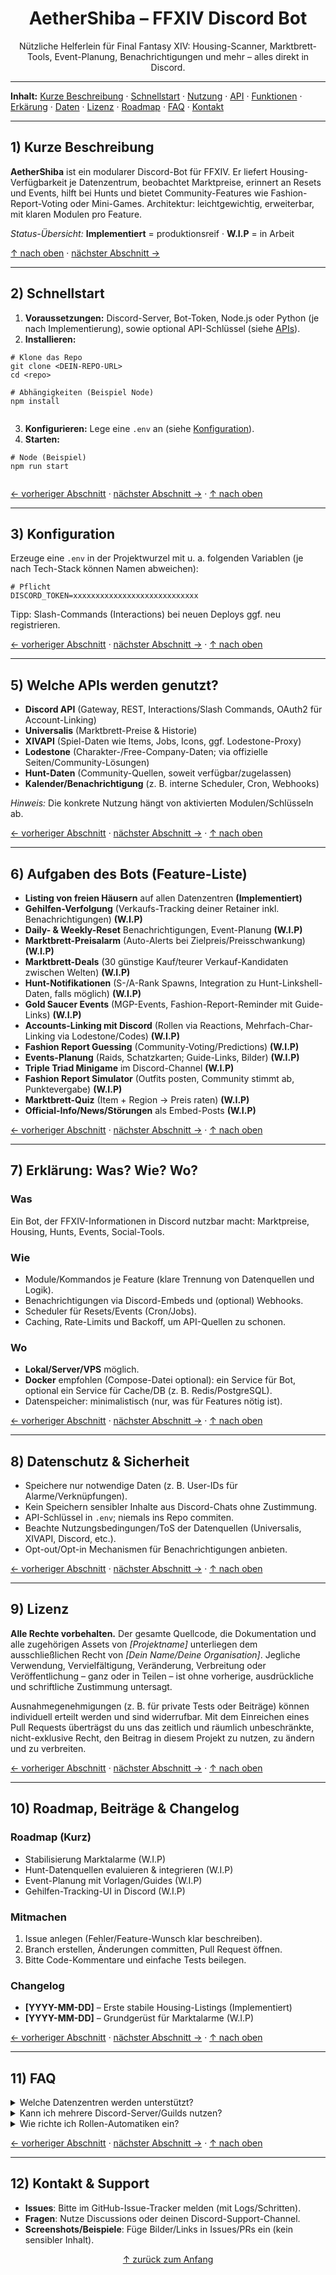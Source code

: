 <!-- README for GitHub (pure HTML, no CSS) -->

<h1 id="start" align="center">AetherShiba – FFXIV Discord Bot</h1>

<p align="center">
  Nützliche Helferlein für Final Fantasy XIV: Housing-Scanner, Marktbrett-Tools, Event-Planung, Benachrichtigungen und mehr – alles direkt in Discord.
</p>

<hr>

<!-- Inhaltsverzeichnis / Pagination (Anker-Navigation) -->
<nav aria-label="Seitennavigation">
  <p><strong>Inhalt:</strong>
    <a href="#kurz">Kurze Beschreibung</a><nr> ·
    <a href="#schnellstart">Schnellstart</a> ·
    <a href="#nutzung">Nutzung</a> ·
    <a href="#apis">API</a> ·
    <a href="#features">Funktionen</a> ·
    <a href="#wie-wo">Erkärung</a> ·
    <a href="#daten">Daten</a> ·
    <a href="#lizenz">Lizenz</a> ·
    <a href="#roadmap">Roadmap</a> ·
    <a href="#faq">FAQ</a> ·
    <a href="#kontakt">Kontakt</a>
  </p>
</nav>

<hr>

<h2 id="kurz">1) Kurze Beschreibung</h2>
<p>
  <strong>AetherShiba</strong> ist ein modularer Discord-Bot für FFXIV. Er liefert Housing-Verfügbarkeit je Datenzentrum,
  beobachtet Marktpreise, erinnert an Resets und Events, hilft bei Hunts und bietet Community-Features wie Fashion-Report-Voting
  oder Mini-Games. Architektur: leichtgewichtig, erweiterbar, mit klaren Modulen pro Feature.
</p>

<p><em>Status-Übersicht:</em> <strong>Implementiert</strong> = produktionsreif · <strong>W.I.P</strong> = in Arbeit</p>

<p><a href="#start">↑ nach oben</a> · <a href="#schnellstart">nächster Abschnitt →</a></p>
<hr>

<h2 id="schnellstart">2) Schnellstart</h2>
<ol>
  <li><strong>Voraussetzungen:</strong> Discord-Server, Bot-Token, Node.js oder Python (je nach Implementierung), sowie optional API-Schlüssel (siehe <a href="#apis">APIs</a>).</li>
  <li><strong>Installieren:</strong></li>
</ol>

<pre><code># Klone das Repo
git clone &lt;DEIN-REPO-URL&gt;
cd &lt;repo&gt;

# Abhängigkeiten (Beispiel Node)
npm install

</code></pre>

<ol start="3">
  <li><strong>Konfigurieren:</strong> Lege eine <code>.env</code> an (siehe <a href="#konfiguration">Konfiguration</a>).</li>
  <li><strong>Starten:</strong></li>
</ol>

<pre><code># Node (Beispiel)
npm run start

</code></pre>

<p><a href="#kurz">← vorheriger Abschnitt</a> · <a href="#konfiguration">nächster Abschnitt →</a> · <a href="#start">↑ nach oben</a></p>
<hr>

<h2 id="konfiguration">3) Konfiguration</h2>
<p>Erzeuge eine <code>.env</code> in der Projektwurzel mit u. a. folgenden Variablen (je nach Tech-Stack können Namen abweichen):</p>

<pre><code># Pflicht
DISCORD_TOKEN=xxxxxxxxxxxxxxxxxxxxxxxxxxxx
</code></pre>

<p>Tipp: Slash-Commands (Interactions) bei neuen Deploys ggf. neu registrieren.</p>

<p><a href="#schnellstart">← vorheriger Abschnitt</a> · <a href="#nutzung">nächster Abschnitt →</a> · <a href="#start">↑ nach oben</a></p>
<hr>

<h2 id="apis">5) Welche APIs werden genutzt?</h2>
<ul>
  <li><strong>Discord API</strong> (Gateway, REST, Interactions/Slash Commands, OAuth2 für Account-Linking)</li>
  <li><strong>Universalis</strong> (Marktbrett-Preise &amp; Historie)</li>
  <li><strong>XIVAPI</strong> (Spiel-Daten wie Items, Jobs, Icons, ggf. Lodestone-Proxy)</li>
  <li><strong>Lodestone</strong> (Charakter-/Free-Company-Daten; via offizielle Seiten/Community-Lösungen)</li>
  <li><strong>Hunt-Daten</strong> (Community-Quellen, soweit verfügbar/zugelassen)</li>
  <li><strong>Kalender/Benachrichtigung</strong> (z. B. interne Scheduler, Cron, Webhooks)</li>
</ul>

<p><em>Hinweis:</em> Die konkrete Nutzung hängt von aktivierten Modulen/Schlüsseln ab.</p>

<p><a href="#nutzung">← vorheriger Abschnitt</a> · <a href="#features">nächster Abschnitt →</a> · <a href="#start">↑ nach oben</a></p>
<hr>

<h2 id="features">6) Aufgaben des Bots (Feature-Liste)</h2>
<ul>
  <li><strong>Listing von freien Häusern</strong> auf allen Datenzentren <strong>(Implementiert)</strong></li>
  <li><strong>Gehilfen-Verfolgung</strong> (Verkaufs-Tracking deiner Retainer inkl. Benachrichtigungen) <strong>(W.I.P)</strong></li>
  <li><strong>Daily- &amp; Weekly-Reset</strong> Benachrichtigungen, Event-Planung <strong>(W.I.P)</strong></li>
  <li><strong>Marktbrett-Preisalarm</strong> (Auto-Alerts bei Zielpreis/Preisschwankung) <strong>(W.I.P)</strong></li>
  <li><strong>Marktbrett-Deals</strong> (30 günstige Kauf/teurer Verkauf-Kandidaten zwischen Welten) <strong>(W.I.P)</strong></li>
  <li><strong>Hunt-Notifikationen</strong> (S-/A-Rank Spawns, Integration zu Hunt-Linkshell-Daten, falls möglich) <strong>(W.I.P)</strong></li>
  <li><strong>Gold Saucer Events</strong> (MGP-Events, Fashion-Report-Reminder mit Guide-Links) <strong>(W.I.P)</strong></li>
  <li><strong>Accounts-Linking mit Discord</strong> (Rollen via Reactions, Mehrfach-Char-Linking via Lodestone/Codes) <strong>(W.I.P)</strong></li>
  <li><strong>Fashion Report Guessing</strong> (Community-Voting/Predictions) <strong>(W.I.P)</strong></li>
  <li><strong>Events-Planung</strong> (Raids, Schatzkarten; Guide-Links, Bilder) <strong>(W.I.P)</strong></li>
  <li><strong>Triple Triad Minigame</strong> im Discord-Channel <strong>(W.I.P)</strong></li>
  <li><strong>Fashion Report Simulator</strong> (Outfits posten, Community stimmt ab, Punktevergabe) <strong>(W.I.P)</strong></li>
  <li><strong>Marktbrett-Quiz</strong> (Item + Region → Preis raten) <strong>(W.I.P)</strong></li>
  <li><strong>Official-Info/News/Störungen</strong> als Embed-Posts <strong>(W.I.P)</strong></li>
</ul>

<p><a href="#apis">← vorheriger Abschnitt</a> · <a href="#wie-wo">nächster Abschnitt →</a> · <a href="#start">↑ nach oben</a></p>
<hr>

<h2 id="wie-wo">7) Erklärung: Was? Wie? Wo?</h2>
<h3>Was</h3>
<p>Ein Bot, der FFXIV-Informationen in Discord nutzbar macht: Marktpreise, Housing, Hunts, Events, Social-Tools.</p>

<h3>Wie</h3>
<ul>
  <li>Module/Kommandos je Feature (klare Trennung von Datenquellen und Logik).</li>
  <li>Benachrichtigungen via Discord-Embeds und (optional) Webhooks.</li>
  <li>Scheduler für Resets/Events (Cron/Jobs).</li>
  <li>Caching, Rate-Limits und Backoff, um API-Quellen zu schonen.</li>
</ul>

<h3>Wo</h3>
<ul>
  <li><strong>Lokal/Server/VPS</strong> möglich.</li>
  <li><strong>Docker</strong> empfohlen (Compose-Datei optional): ein Service für Bot, optional ein Service für Cache/DB (z. B. Redis/PostgreSQL).</li>
  <li>Datenspeicher: minimalistisch (nur, was für Features nötig ist).</li>
</ul>

<p><a href="#features">← vorheriger Abschnitt</a> · <a href="#daten">nächster Abschnitt →</a> · <a href="#start">↑ nach oben</a></p>
<hr>

<h2 id="daten">8) Datenschutz &amp; Sicherheit</h2>
<ul>
  <li>Speichere nur notwendige Daten (z. B. User-IDs für Alarme/Verknüpfungen).</li>
  <li>Kein Speichern sensibler Inhalte aus Discord-Chats ohne Zustimmung.</li>
  <li>API-Schlüssel in <code>.env</code>; niemals ins Repo commiten.</li>
  <li>Beachte Nutzungsbedingungen/ToS der Datenquellen (Universalis, XIVAPI, Discord, etc.).</li>
  <li>Opt-out/Opt-in Mechanismen für Benachrichtigungen anbieten.</li>
</ul>

<p><a href="#wie-wo">← vorheriger Abschnitt</a> · <a href="#lizenz">nächster Abschnitt →</a> · <a href="#start">↑ nach oben</a></p>
<hr>

<h2 id="lizenz">9) Lizenz</h2>
<p><strong>Alle Rechte vorbehalten.</strong> Der gesamte Quellcode, die Dokumentation und alle zugehörigen Assets von <em>[Projektname]</em>
unterliegen dem ausschließlichen Recht von <em>[Dein Name/Deine Organisation]</em>. Jegliche Verwendung, Vervielfältigung, Veränderung,
Verbreitung oder Veröffentlichung – ganz oder in Teilen – ist ohne vorherige, ausdrückliche und schriftliche Zustimmung untersagt.</p>

<p>Ausnahmegenehmigungen (z. B. für private Tests oder Beiträge) können individuell erteilt werden und sind widerrufbar.
Mit dem Einreichen eines Pull Requests überträgst du uns das zeitlich und räumlich unbeschränkte, nicht-exklusive Recht,
den Beitrag in diesem Projekt zu nutzen, zu ändern und zu verbreiten.</p>

<p><a href="#daten">← vorheriger Abschnitt</a> · <a href="#roadmap">nächster Abschnitt →</a> · <a href="#start">↑ nach oben</a></p>
<hr>

<h2 id="roadmap">10) Roadmap, Beiträge &amp; Changelog</h2>
<h3>Roadmap (Kurz)</h3>
<ul>
  <li>Stabilisierung Marktalarme (W.I.P)</li>
  <li>Hunt-Datenquellen evaluieren &amp; integrieren (W.I.P)</li>
  <li>Event-Planung mit Vorlagen/Guides (W.I.P)</li>
  <li>Gehilfen-Tracking-UI in Discord (W.I.P)</li>
</ul>

<h3>Mitmachen</h3>
<ol>
  <li>Issue anlegen (Fehler/Feature-Wunsch klar beschreiben).</li>
  <li>Branch erstellen, Änderungen committen, Pull Request öffnen.</li>
  <li>Bitte Code-Kommentare und einfache Tests beilegen.</li>
</ol>

<h3>Changelog</h3>
<ul>
  <li><strong>[YYYY-MM-DD]</strong> – Erste stabile Housing-Listings (Implementiert)</li>
  <li><strong>[YYYY-MM-DD]</strong> – Grundgerüst für Marktalarme (W.I.P)</li>
</ul>

<p><a href="#lizenz">← vorheriger Abschnitt</a> · <a href="#faq">nächster Abschnitt →</a> · <a href="#start">↑ nach oben</a></p>
<hr>

<h2 id="faq">11) FAQ</h2>
<details>
  <summary>Welche Datenzentren werden unterstützt?</summary>
  <p>Alle öffentlichen Datenzentren, sofern die genutzten APIs diese abdecken. Standard: <code>DEFAULT_DATACENTER</code> aus der Konfiguration.</p>
</details>
<details>
  <summary>Kann ich mehrere Discord-Server/Guilds nutzen?</summary>
  <p>Ja. Trenne die IDs durch Komma in <code>DISCORD_GUILD_IDS</code>.</p>
</details>
<details>
  <summary>Wie richte ich Rollen-Automatiken ein?</summary>
  <p>Aktiviere Account-Linking und Reactions; definiere eine Zuordnung (z. B. Tank/Healer/DPS) in deiner Konfiguration.</p>
</details>

<p><a href="#roadmap">← vorheriger Abschnitt</a> · <a href="#kontakt">nächster Abschnitt →</a> · <a href="#start">↑ nach oben</a></p>
<hr>

<h2 id="kontakt">12) Kontakt &amp; Support</h2>
<ul>
  <li><strong>Issues</strong>: Bitte im GitHub-Issue-Tracker melden (mit Logs/Schritten).</li>
  <li><strong>Fragen</strong>: Nutze Discussions oder deinen Discord-Support-Channel.</li>
  <li><strong>Screenshots/Beispiele</strong>: Füge Bilder/Links in Issues/PRs ein (kein sensibler Inhalt).</li>
</ul>

<p align="center"><a href="#start">↑ zurück zum Anfang</a></p>
